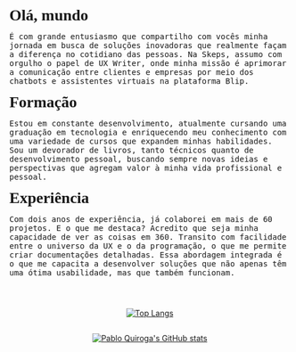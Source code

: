<div style="text-align: center;">

<div style="margin-bottom: 1em;">
    <h1 style="text-align: left;font-family: Papyrus; border: none; margin: 0">Olá, mundo 👋</h1>
    <p style="text-align: left;font-family: monospace">É com grande entusiasmo que compartilho com vocês minha jornada em busca de soluções inovadoras que realmente façam a diferença no cotidiano das pessoas. Na Skeps, assumo com orgulho o papel de UX Writer, onde minha missão é aprimorar a comunicação entre clientes e empresas por meio dos chatbots e assistentes virtuais na plataforma Blip.</p>
</div>

<div style="margin-bottom: 1em;">
    <h1 style="text-align: left;font-family: Papyrus; border: none; margin: 0">Formação 🧠</h1>
    <p style="text-align: left;font-family: monospace">Estou em constante desenvolvimento, atualmente cursando uma graduação em tecnologia e enriquecendo meu conhecimento com uma variedade de cursos que expandem minhas habilidades. Sou um devorador de livros, tanto técnicos quanto de desenvolvimento pessoal, buscando sempre novas ideias e perspectivas que agregam valor à minha vida profissional e pessoal.</p>
</div>


<div style="margin-bottom: 3em;">
    <h1 style="text-align: left;font-family: Papyrus; border: none; margin: 0">Experiência 🚀</h1>
    <p style="text-align: left;font-family: monospace">Com dois anos de experiência, já colaborei em mais de 60 projetos. E o que me destaca? Acredito que seja minha capacidade de ver as coisas em 360. Transito com facilidade entre o universo da UX e o da programação, o que me permite criar documentações detalhadas. Essa abordagem integrada é o que me capacita a desenvolver soluções que não apenas têm uma ótima usabilidade, mas que também funcionam. 
    </p>
</div>


<div style="display: flex; flex-direction: column;justify-content: space-between;">

[![Top Langs](https://github-readme-stats.vercel.app/api?username=quirogaux&theme=apprentice&show_icons=true)](https://github.com/quirogaux)

[![Pablo Quiroga's GitHub stats](https://github-readme-stats.vercel.app/api/top-langs?username=quirogaux&hide=html,scss,stylus,blade,jupyter%20notebook,python,css,shell,batchfile,dockerfile,typescript&theme=apprentice&show_icons=true)](https://github.com/quirogaux)

</div>


</div>